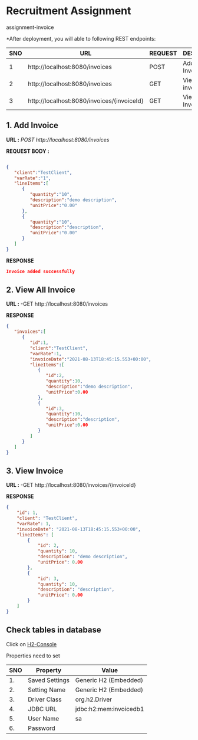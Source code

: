 # Recruitment Assignment
assignment-invoice


*After deployment, you will able to following REST endpoints:


|SNO|URL|REQUEST|DESCRIBE|
|---|---|---|---|
|1|http://localhost:8080/invoices|POST|Add Invoice|
|2|http://localhost:8080/invoices|GET|View All invoices|
|3|http://localhost:8080/invoices/{invoiceId}|GET|View Invoice|


## 1. Add Invoice

**URL :** _POST http://localhost:8080/invoices_

**REQUEST BODY :**

```JSON

{
   "client":"TestClient",
   "varRate":"1",
   "lineItems":[
      {
         "quantity":"10",
         "description":"demo description",
         "unitPrice":"0.00"
      },
      {
         "quantity":"10",
         "description":"description",
         "unitPrice":"0.00"
      }
   ]
}

```

**RESPONSE**

```JSON
Invoice added successfully

```



## 2. View All Invoice
**URL :** -GET http://localhost:8080/invoices

**RESPONSE**


```JSON
{
   "invoices":[
      {
         "id":1,
         "client":"TestClient",
         "varRate":1,
         "invoiceDate":"2021-08-13T18:45:15.553+00:00",
         "lineItems":[
            {
               "id":2,
               "quantity":10,
               "description":"demo description",
               "unitPrice":0.00
            },
            {
               "id":3,
               "quantity":10,
               "description":"description",
               "unitPrice":0.00
            }
         ]
      }
   ]
}

```


## 3. View Invoice
**URL :** -GET http://localhost:8080/invoices/{invoiceId}

**RESPONSE**


```JSON
{
    "id": 1,
    "client": "TestClient",
    "varRate": 1,
    "invoiceDate": "2021-08-13T18:45:15.553+00:00",
    "lineItems": [
        {
            "id": 2,
            "quantity": 10,
            "description": "demo description",
            "unitPrice": 0.00
        },
        {
            "id": 3,
            "quantity": 10,
            "description": "description",
            "unitPrice": 0.00
        }
    ]
}

```
## Check tables in database
Click on [H2-Console](http://localhost:8080/h2-console)

Properties need to set 

|SNO|Property|Value|
|---|---|---|
|1.|Saved Settings|Generic H2 (Embedded)|
|2.|Setting Name|Generic H2 (Embedded)|
|3.|Driver Class|org.h2.Driver|
|4.|JDBC URL|jdbc:h2:mem:invoicedb1|
|5.|User Name|sa|
|6.|Password||


